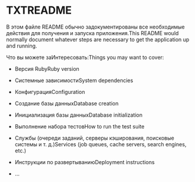 # <a name="readme"></a><span data-ttu-id="a6808-101">TXT</span><span class="sxs-lookup"><span data-stu-id="a6808-101">README</span></span>

<span data-ttu-id="a6808-102">В этом файле README обычно задокументированы все необходимые действия для получения и запуска приложения.</span><span class="sxs-lookup"><span data-stu-id="a6808-102">This README would normally document whatever steps are necessary to get the application up and running.</span></span>

<span data-ttu-id="a6808-103">Что вы можете заИнтересовать:</span><span class="sxs-lookup"><span data-stu-id="a6808-103">Things you may want to cover:</span></span>

* <span data-ttu-id="a6808-104">Версия Ruby</span><span class="sxs-lookup"><span data-stu-id="a6808-104">Ruby version</span></span>

* <span data-ttu-id="a6808-105">Системные зависимости</span><span class="sxs-lookup"><span data-stu-id="a6808-105">System dependencies</span></span>

* <span data-ttu-id="a6808-106">Конфигурация</span><span class="sxs-lookup"><span data-stu-id="a6808-106">Configuration</span></span>

* <span data-ttu-id="a6808-107">Создание базы данных</span><span class="sxs-lookup"><span data-stu-id="a6808-107">Database creation</span></span>

* <span data-ttu-id="a6808-108">Инициализация базы данных</span><span class="sxs-lookup"><span data-stu-id="a6808-108">Database initialization</span></span>

* <span data-ttu-id="a6808-109">Выполнение набора тестов</span><span class="sxs-lookup"><span data-stu-id="a6808-109">How to run the test suite</span></span>

* <span data-ttu-id="a6808-110">Службы (очереди заданий, серверы кэширования, поисковые системы и т. д.)</span><span class="sxs-lookup"><span data-stu-id="a6808-110">Services (job queues, cache servers, search engines, etc.)</span></span>

* <span data-ttu-id="a6808-111">Инструкции по развертыванию</span><span class="sxs-lookup"><span data-stu-id="a6808-111">Deployment instructions</span></span>

* <span data-ttu-id="a6808-112">...</span><span class="sxs-lookup"><span data-stu-id="a6808-112"></span></span>
